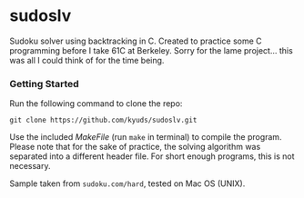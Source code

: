 # sudoslv
Sudoku solver using backtracking in C. Created to practice some C programming before I take 61C at Berkeley. Sorry for the lame project... this was all I could think of for the time being. 

### Getting Started
Run the following command to clone the repo:
```
git clone https://github.com/kyuds/sudoslv.git
```
Use the included *MakeFile* (run `make` in terminal) to compile the program. Please note that for the sake of practice, the solving algorithm was separated into a different header file. For short enough programs, this is not necessary. 

Sample taken from `sudoku.com/hard`, tested on Mac OS (UNIX).